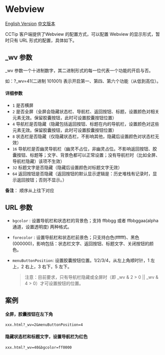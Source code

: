 # Webview

[English Version](./Webview-Config.md)
[中文版本](./Webview-Config.zh.md)

CCTip 客户端提供了Webview 的配置方式，可以配置 Webview 的显示形式，暂时只有 URL 形式的配置，具体如下。

## _wv 参数
_wv 参数一个十进制数字，其二进制形式的每一位代表一个功能的开启与否。

如：?_wv=41(二进制 101001) 表示开启第一、第四、第六个功能（从低到高位）。

#### 详细参数
- `1` 是否横屏
- `2` 是否全屏（全屏会隐藏状态栏、导航栏、返回按钮、标题，设置颜色对相关元素无效。保留胶囊按钮，此时可设置胶囊按钮位置）
- `4` 导航栏是否隐藏（隐藏包括返回按钮、标题在内的导航栏，设置颜色对这些元素无效。保留胶囊按钮，此时可设置胶囊按钮位置）
- `8` 状态栏是否隐藏（仅隐藏状态栏，不影响其他，隐藏后设置颜色对状态栏无效）
- `16` 导航栏是否幽灵导航栏（幽灵不占位，非幽灵占位。不影响返回按钮、胶囊按钮、标题等；文字、背景色都可以正常设置；没有导航栏时（比如全屏、导航栏隐藏）该项不生效）
- `32` 标题文字是否隐藏（隐藏后设置颜色对标题文字无效）
- `64` 返回按钮是否隐藏（返回按钮的默认显示逻辑是：历史堆栈有记录时，显示返回按钮；否则不显示。）

**备注**： 顺序从上往下对应

## URL 参数
- `bgcolor` : 设置导航栏和状态栏的背景色；支持 ffbbgg 或者 ffbbggaa(alpha通道，设置透明度) 两种格式。

- `forecolor` : 设置导航栏和状态栏前景色；只支持白色(ffffff)、黑色(000000)，影响包括：状态栏文字、返回按钮、标题文字、关闭按钮的颜色。

- `menuButtonPosition`: 设置胶囊按钮位置。1/2/3/4，从左上角顺时针，1 左上，2 右上，3 右下，5 左下。
    > 注意：目前要求，只有导航栏隐藏或全屏时（即 _wv & 2 > 0 || _wv & 4 > 0）才可设置按钮的位置。

## 案例
#### 全屏，胶囊按钮在左下角
`xxx.html?_wv=2&menuButtonPosition=4`

#### 隐藏状态栏和标题文字，设置导航栏为红色
`xxx.html?_wv=40&bgcolor=ff0000`
